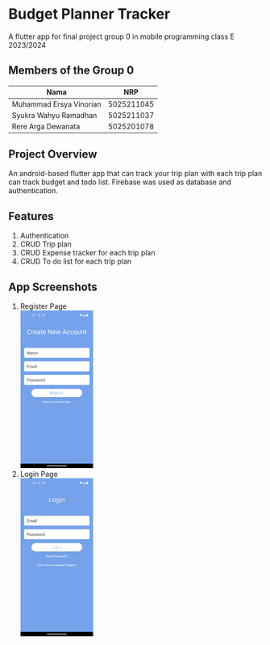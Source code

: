 # Budget Planner Tracker  

A flutter app for final project group 0 in mobile programming class E 2023/2024

## Members of the Group 0 

| Nama                    | NRP        | 
| ----------------------- | ---------- |
| Muhammad Ersya Vinorian | 5025211045 |
| Syukra Wahyu Ramadhan   | 5025211037 |
| Rere Arga Dewanata      | 5025201078 |

## Project Overview
An android-based flutter app that can track your trip plan with each trip plan can track budget and todo list. Firebase was used as database and authentication.

## Features
1. Authentication
2. CRUD Trip plan
3. CRUD Expense tracker for each trip plan
4. CRUD To do list for each trip plan

## App Screenshots
1. Register Page  
   <img src="https://github.com/argadewanata/Budget-Planner-Tracker_Flutter/blob/060e5fc99e7221999b05002a8ae5a48ec42c103f/app_screenshots/RegisterPage.png" width=30% height=30%>
2. Login Page  
   <img src="https://github.com/argadewanata/Budget-Planner-Tracker_Flutter/blob/060e5fc99e7221999b05002a8ae5a48ec42c103f/app_screenshots/LoginPage.png" width=30% height=30%>

